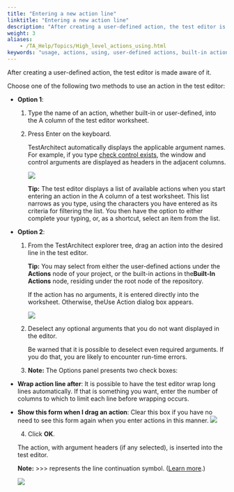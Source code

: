 ```yaml
--- 
title: "Entering a new action line"
linktitle: "Entering a new action line"
description: "After creating a user-defined action, the test editor is made aware of it."
weight: 3
aliases: 
    - /TA_Help/Topics/High_level_actions_using.html
keywords: "usage, actions, using, user-defined actions, built-in actions"
---
```


After creating a user-defined action, the test editor is made aware of it.

Choose one of the following two methods to use an action in the test editor:

-   **Option 1**:

    1.  Type the name of an action, whether built-in or user-defined, into the A column of the test editor worksheet.

    2.  Press Enter on the keyboard.

        TestArchitect automatically displays the applicable argument names. For example, if you type [check control exists](/TA_Automation/Topics/bia_check_control_exists.html), the window and control arguments are displayed as headers in the adjacent columns.

        ![](/images/TA_Help/Images/Test_Lines_check_control_exists.png)

        **Tip:** The test editor displays a list of available actions when you start entering an action in the A column of a test worksheet. This list narrows as you type, using the characters you have entered as its criteria for filtering the list. You then have the option to either complete your typing, or, as a shortcut, select an item from the list.

-   **Option 2**:

    1.  From the TestArchitect explorer tree, drag an action into the desired line in the test editor.

        **Tip:** You may select from either the user-defined actions under the **Actions** node of your project, or the built-in actions in the**Built-In Actions** node, residing under the root node of the repository.

        If the action has no arguments, it is entered directly into the worksheet. Otherwise, theUse Action dialog box appears.

        ![](/images/TA_Help/Images/Dialogs_Use_Action_1.png)

    2.  Deselect any optional arguments that you do not want displayed in the editor.

        Be warned that it is possible to deselect even required arguments. If you do that, you are likely to encounter run-time errors.

    3.  **Note:** The Options panel presents two check boxes:

-   **Wrap action line after**: It is possible to have the test editor wrap long lines automatically. If that is something you want, enter the number of columns to which to limit each line before wrapping occurs.
-   **Show this form when I drag an action**: Clear this box if you have no need to see this form again when you enter actions in this manner.
        ![](/images/TA_Help/Images/Dialogs_Use_Action_2.png)

    4.  Click **OK**.

    The action, with argument headers \(if any selected\), is inserted into the test editor.

    **Note:** \>\>\> represents the line continuation symbol. \([Learn more](/TA_Help/Topics/Getting_started_overview_the_test_editor.html).\)

    ![](/images/TA_Help/Images/Test_Lines_continuation.png)





